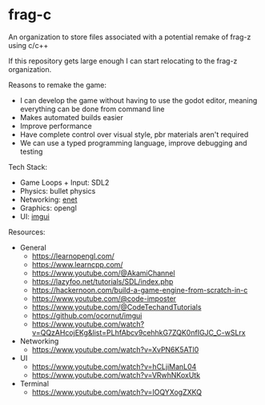 # frag-c

An organization to store files associated with a potential remake of frag-z using c/c++

If this repository gets large enough I can start relocating to the frag-z organization.

Reasons to remake the game:
* I can develop the game without having to use the godot editor, meaning everything can be done from command line
* Makes automated builds easier
* Improve performance
* Have complete control over visual style, pbr materials aren't required
* We can use a typed programming language, improve debugging and testing

Tech Stack:
* Game Loops + Input: SDL2
* Physics: bullet physics
* Networking: [enet](http://enet.bespin.org/)
* Graphics: opengl
* UI: [imgui](https://github.com/ocornut/imgui)

Resources:
* General
  * https://learnopengl.com/
  * https://www.learncpp.com/
  * https://www.youtube.com/@AkamiChannel
  * https://lazyfoo.net/tutorials/SDL/index.php
  * https://hackernoon.com/build-a-game-engine-from-scratch-in-c
  * https://www.youtube.com/@code-imposter
  * https://www.youtube.com/@CodeTechandTutorials
  * https://github.com/ocornut/imgui
  * https://www.youtube.com/watch?v=QQzAHcojEKg&list=PLhfAbcv9cehhkG7ZQK0nfIGJC_C-wSLrx
* Networking
  * https://www.youtube.com/watch?v=XvPN6K5ATl0
* UI
  * https://www.youtube.com/watch?v=hCLjiManL04
  * https://www.youtube.com/watch?v=VRwhNKoxUtk
* Terminal
  * https://www.youtube.com/watch?v=IOQYXogZXKQ
